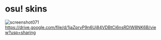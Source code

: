 # osu! skins
![screenshot071](https://user-images.githubusercontent.com/76111977/148690492-7d559bd8-67dc-4311-8c38-59672bfbde55.png)
https://drive.google.com/file/d/1jaZprvP9n6Uj84VDBtCi6nsRDIW8NK6B/view?usp=sharing
